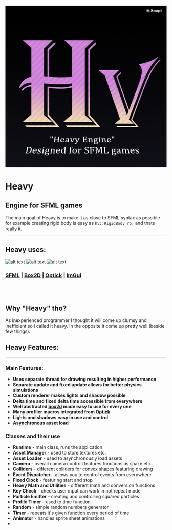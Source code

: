 ![Heavy Engine](https://github.com/xSnapi/Heavy/blob/master/Images/heavy.png?raw=true)

# Heavy
## Engine for SFML games
The main goal of Heavy is to make it as close to SFML syntax as possible for example creating rigid body is easy as ```hv::RigidBody rb;``` and thats really it.
***

## Heavy uses:

![alt text](https://www.sfml-dev.org/images/logo.png "SFML")
![alt text](https://box2d.org/images/logo.svg "box2D")
![alt text](https://github.com/bombomby/optick/blob/master/samples/UnrealEnginePlugin/Resources/Icon128.png?raw=true "OPTICK")


### [SFML](https://github.com/SFML/SFML) | [Box2D](https://github.com/erincatto/box2d) | [Optick](https://github.com/bombomby/optick) | [ImGui](https://github.com/ocornut/imgui)


<br/>
<br/>

## Why "Heavy" tho? 
As inexperienced programmer I thought it will come up clumsy and inefficient so I called it heavy.
In the opposite it come up pretty well (beside few things).


## Heavy Features:
***

### Main Features:
* **Uses separate thread for drawing resulting in higher performance**
* **Separate update and fixed update allows for better physics simulations**
* **Custom renderer makes lights and shadow possible**
* **Delta time and fixed delta time accessible from everywhere**
* **Well abstracted [box2d](https://github.com/erincatto/box2d) made easy to use for every one**
* **Many profiler macros integrated from [Optick](https://github.com/bombomby/optick)**
* **Lights and shadows easy in use and control**
* **Asynchronous asset load**

### Classes and their use
* **Runtime** - main class, runs the application
* **Asset Manager** - used to store textures etc.
* **Asset Loader** - used to asynchronously load assets
* **Camera** - overall camera controll features functions as shake etc.
* **Colliders** - different colliders for convex shapes featuring drawing
* **Event Dispatcher** - allows you to control events from everywhere
* **Fixed Clock** - featuring start and stop
* **Heavy Math and Utilities** - different math and conversion functions
* **Key Check** - checks user input can work in not repeat mode
* **Particle Emitter** - creating and controlling squared particles
* **Profile Timer** - used to time function
* **Random** - simple random numbers generator
* **Timer** - repeats it's given function every period of time
* **Animator** - handles sprite sheet animations
* 
